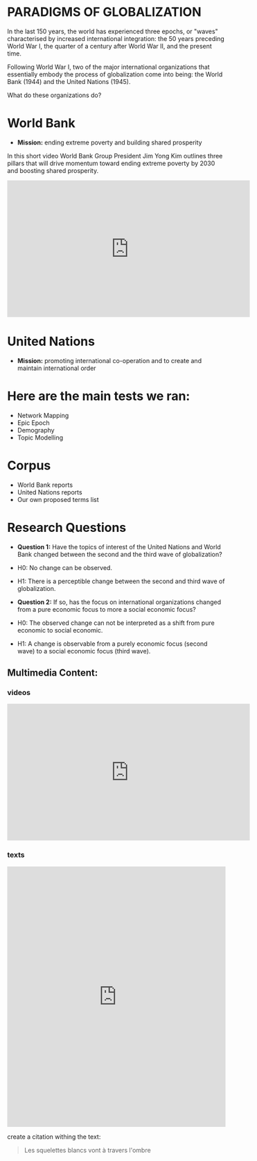 # PARADIGMS OF GLOBALIZATION

In the last 150 years, the world has experienced three epochs, or "waves" characterised by increased international integration: the 50 years preceding World War I, the quarter of a century after World War II, and the present time.

Following World War I, two of the major international organizations that essentially embody the process of globalization come into being: the World Bank (1944) and the United Nations (1945). 

What do these organizations do? 

# World Bank
- **Mission:** ending extreme poverty and building shared prosperity

In this short video World Bank Group President Jim Yong Kim outlines three pillars that will drive momentum toward ending extreme poverty by 2030 and boosting shared prosperity.

<iframe width="560" height="315" src="https://www.youtube.com/embed/K21VDmQo8VI" frameborder="0" allowfullscreen></iframe>

# United Nations 
- **Mission:** promoting international co-operation and to create and maintain international order


# Here are the main tests we ran:
- Network Mapping
- Epic Epoch
- Demography
- Topic Modelling


# Corpus 
- World Bank reports 
- United Nations reports 
- Our own proposed terms list


# Research Questions

- **Question 1:** Have the topics of interest of the United Nations and World Bank changed between the second and the third wave of globalization?
- H0: No change can be observed. 
- H1: There is a perceptible change between the second and third wave of globalization.

- **Question 2:** If so, has the focus on international organizations changed from a pure economic focus to more a social economic focus? 
- H0: The observed change can not be interpreted as a shift from pure economic to social economic. 
- H1: A change is observable from a purely economic focus (second wave) to a social economic focus (third wave).



## Multimedia Content:


###  videos


<iframe width="560" height="315" src="https://www.youtube.com/watch?v=JXdX6wBT6fU" frameborder="0" allowfullscreen></iframe>

### texts


<iframe class="scribd_iframe_embed" src="https://www.scribd.com/embeds/341852935/content?start_page=1&view_mode=scroll&access_key=key-QBYckJevb4n2sVehoVJU&show_recommendations=true" data-auto-height="false" data-aspect-ratio="0.7068965517241379" scrolling="no" id="doc_93562" width="100%" height="600" frameborder="0"></iframe>


create a citation withing the text:

> Les squelettes blancs vont à travers l'ombre

